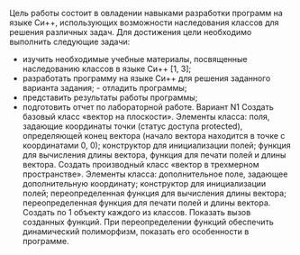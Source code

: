    Цель работы состоит в овладении навыками разработки программ на языке Си++, использующих возможности наследования классов для решения различных задач. Для достижения цели необходимо выполнить следующие задачи:
- изучить необходимые учебные материалы, посвященные наследованию классов в языке Си++ [1, 3];
- разработать программу на языке Си++ для решения заданного варианта задания; - отладить программы;
- представить результаты работы программы;
- подготовить отчет по лабораторной работе.
Вариант N1
  Создать базовый класс «вектор на плоскости». Элементы класса: поля, задающие координаты точки (статус доступа protected), определяющей конец вектора (начало вектора находится в точке с координатами 0, 0); конструктор для инициализации полей; функция для вычисления длины вектора, функция для печати полей и длины вектора. Создать производный класс «вектор в трехмерном пространстве». Элементы класса: дополнительное поле, задающее дополнительную координату; конструктор для инициализации полей; переопределенная функция для вычисления длины вектора; переопределенная функция для печати полей и длины вектора. Создать по 1 объекту каждого из классов. Показать вызов созданных функций. При переопределении функций обеспечить динамический полиморфизм, показать его особенности в программе.
